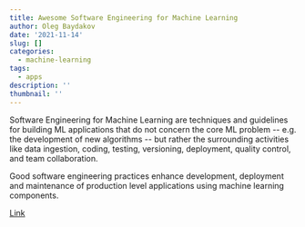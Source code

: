 ```yaml
---
title: Awesome Software Engineering for Machine Learning
author: Oleg Baydakov
date: '2021-11-14'
slug: []
categories:
  - machine-learning
tags:
  - apps
description: ''
thumbnail: ''
---
```


Software Engineering for Machine Learning are techniques and guidelines for building ML applications that do not concern the core ML problem -- e.g. the development of new algorithms -- but rather the surrounding activities like data ingestion, coding, testing, versioning, deployment, quality control, and team collaboration. 

Good software engineering practices enhance development, deployment and maintenance of production level applications using machine learning components.

[Link](https://github.com/SE-ML/awesome-seml)